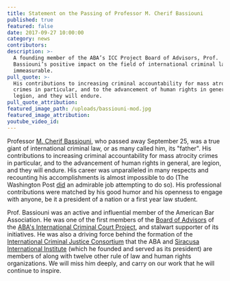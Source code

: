 ```yaml
---
title: Statement on the Passing of Professor M. Cherif Bassiouni
published: true
featured: false
date: 2017-09-27 10:00:00
category: news
contributors:
description: >-
  A founding member of the ABA’s ICC Project Board of Advisors, Prof.
  Bassiouni’s positive impact on the field of international criminal law is
  immeasurable.
pull_quote: >-
  His contributions to increasing criminal accountability for mass atrocity
  crimes in particular, and to the advancement of human rights in general, are
  legion, and they will endure.
pull_quote_attribution:
featured_image_path: /uploads/bassiouni-mod.jpg
featured_image_attribution:
youtube_video_id:
---
```



Professor [M. Cherif Bassiouni](https://www.aba-icc.org/board-of-advisors/prof-mcherif-bassiouni/), who passed away September 25, was a true giant of international criminal law, or as many called him, its "father". His contributions to increasing criminal accountability for mass atrocity crimes in particular, and to the advancement of human rights in general, are legion, and they will endure. His career was unparalleled in many respects and recounting his accomplishments is almost impossible to do (The Washington Post [did](https://www.washingtonpost.com/local/obituaries/m-cherif-bassiouni-father-of-international-criminal-law-dies-at-79/2017/09/26/7a5e736c-a2c5-11e7-8cfe-d5b912fabc99_story.html?utm_term=.31248b430244) an admirable job attempting to do so). His professional contributions were matched by his good humor and his openness to engage with anyone, be it a president of a nation or a first year law student.

Prof. Bassiouni was an active and influential member of the American Bar Association. He was one of the first members of the [Board of Advisors](https://www.aba-icc.org/the-aba-icc-project/board-of-advisors/) of the [ABA's International Criminal Court Project](https://www.aba-icc.org/), and stalwart supporter of its initiatives. He was also a driving force behind the formation of the [International Criminal Justice Consortium](http://www.icj-consortium.org/) that the ABA and [Siracusa International Institute](http://www.siracusainstitute.org/portal/) (which he founded and served as its president) are members of along with twelve other rule of law and human rights organizations. We will miss him deeply, and carry on our work that he will continue to inspire.
